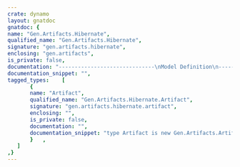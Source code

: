 ```yaml
---
crate: dynamo
layout: gnatdoc
gnatdoc: {
name: "Gen.Artifacts.Hibernate",
qualified_name: "Gen.Artifacts.Hibernate",
signature: "gen.artifacts.hibernate",
enclosing: "gen.artifacts",
is_private: false,
documentation: "------------------------------\nModel Definition\n------------------------------",
documentation_snippet: "",
tagged_types:    [
       {
       name: "Artifact",
       qualified_name: "Gen.Artifacts.Hibernate.Artifact",
       signature: "gen.artifacts.hibernate.artifact",
       enclosing: "",
       is_private: false,
       documentation: "",
       documentation_snippet: "type Artifact is new Gen.Artifacts.Artifact with private;",
       }   ,
   ]
,}
---
```

